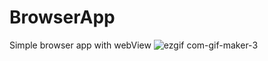 # BrowserApp
Simple browser app with webView
![ezgif com-gif-maker-3](https://user-images.githubusercontent.com/99825672/182185513-33ce571e-a113-4219-82c7-704605dd6f04.gif)
